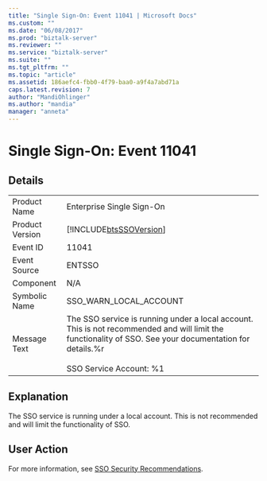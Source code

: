 ```yaml
---
title: "Single Sign-On: Event 11041 | Microsoft Docs"
ms.custom: ""
ms.date: "06/08/2017"
ms.prod: "biztalk-server"
ms.reviewer: ""
ms.service: "biztalk-server"
ms.suite: ""
ms.tgt_pltfrm: ""
ms.topic: "article"
ms.assetid: 186aefc4-fbb0-4f79-baa0-a9f4a7abd71a
caps.latest.revision: 7
author: "MandiOhlinger"
ms.author: "mandia"
manager: "anneta"
---
```

# Single Sign-On: Event 11041
## Details  
  
|||  
|-|-|  
|Product Name|Enterprise Single Sign-On|  
|Product Version|[!INCLUDE[btsSSOVersion](../includes/btsssoversion-md.md)]|  
|Event ID|11041|  
|Event Source|ENTSSO|  
|Component|N/A|  
|Symbolic Name|SSO_WARN_LOCAL_ACCOUNT|  
|Message Text|The SSO service is running under a local account. This is not recommended and will limit the functionality of SSO. See your documentation for details.%r<br /><br /> SSO Service Account: %1|  
  
## Explanation  
 The SSO service is running under a local account. This is not recommended and will limit the functionality of SSO.  
  
## User Action  
 For more information, see [SSO Security Recommendations](../core/sso-security-recommendations.md).